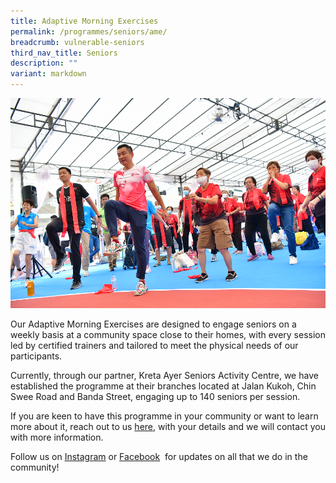 ```yaml
---
title: Adaptive Morning Exercises
permalink: /programmes/seniors/ame/
breadcrumb: vulnerable-seniors
third_nav_title: Seniors
description: ""
variant: markdown
---
```

![](/images/Marcus%20Tan%20at%20KOC%202022.png)

Our Adaptive Morning Exercises are designed to engage seniors on a weekly basis at a community space close to their homes, with every session led by certified trainers and tailored to meet the physical needs of our participants.

Currently, through our partner, Kreta Ayer Seniors Activity Centre, we have established the programme at their branches located at Jalan Kukoh, Chin Swee Road and Banda Street, engaging up to 140 seniors per session.

If you are keen to have this programme in your community or want to learn more about it, reach out to us [here](mailto:sportcares@sport.gov.sg), with your details and we will contact you with more information.

Follow us on&nbsp;[Instagram](https://www.instagram.com/sportcares/)&nbsp;or&nbsp;[Facebook](https://www.facebook.com/SportCaresSG)&nbsp; for updates on all that we do in the community!
